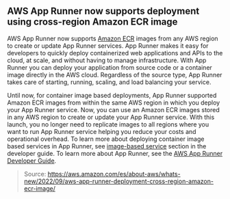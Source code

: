 ## AWS App Runner now supports deployment using cross-region Amazon ECR image

AWS App Runner now supports [Amazon ECR](https://aws.amazon.com/ecr/) images from any AWS region to create or update App Runner services. App Runner makes it easy for developers to quickly deploy containerized web applications and APIs to the cloud, at scale, and without having to manage infrastructure. With App Runner you can deploy your application from source code or a container image directly in the AWS cloud. Regardless of the source type, App Runner takes care of starting, running, scaling, and load balancing your service.

Until now, for container image based deployments, App Runner supported Amazon ECR images from within the same AWS region in which you deploy your App Runner service. Now, you can use an Amazon ECR images stored in any AWS region to create or update your App Runner service. With this launch, you no longer need to replicate images to all regions where you want to run App Runner service helping you reduce your costs and operational overhead. To learn more about deploying container image based services in App Runner, see [image-based service](https://docs.aws.amazon.com/apprunner/latest/dg/service-source-image.html) section in the developer guide. To learn more about App Runner, see the [AWS App Runner Developer Guide](https://docs.aws.amazon.com/apprunner/latest/dg/what-is-apprunner.html).

> Source: https://aws.amazon.com/es/about-aws/whats-new/2022/09/aws-app-runner-deployment-cross-region-amazon-ecr-image/